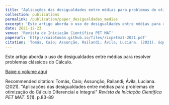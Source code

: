 ```yaml
---
title: "Aplicações das desigualdades entre médias para problemas de otimização do Cálculo Diferencial e Integral"
collection: publications
permalink: /publication/paper_desigualdades_medias
excerpt: 'Este artigo aborda o uso de desigualdades entre médias para resolver problemas clássicos do Cálculo.'
date: 2021-12-23
venue: 'Revista de Iniciação Científica PET MAT'
paperurl: 'http://caiotomas.github.io/files/ricpetmat-2021.pdf'
citation: 'Tomás, Caio; Assunção, Railandi; Ávila, Luciana. (2021). &quot;Aplicações das desigualdades entre médias para problemas de otimização do Cálculo Diferencial e Integral&quot; <i>Revista de Iniciação Científica PET MAT</i>. 5(1). p.83-89'
---
```

Este artigo aborda o uso de desigualdades entre médias para resolver problemas clássicos do Cálculo.

[Baixe o volume aqui](http://caiotomas.github.io/files/ricpetmat-2021.pdf)

Recommended citation: Tomás, Caio; Assunção, Railandi; Ávila, Luciana. (2021). "Aplicações das desigualdades entre médias para problemas de otimização do Cálculo Diferencial e Integral" <i>Revista de Iniciação Científica PET MAT</i>. 5(1). p.83-89
